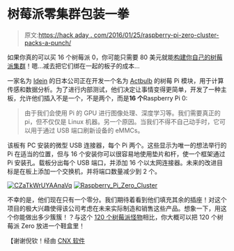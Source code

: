 # 树莓派零集群包装一拳

> 原文:[https://hack aday . com/2016/01/25/raspberry-pi-zero-cluster-packs-a-punch/](https://hackaday.com/2016/01/25/raspberry-pi-zero-cluster-packs-a-punch/)

如果你真的可以买 16 个树莓派 0，你可能只需要 80 美元就能[构建你自己的树莓派集群](https://twitter.com/9_ties/status/689707306494271488/photo/1)！嗯…减去把它们绑在一起的板子的成本…

一家名为 [Idein](http://idein.jp/) 的日本公司正在开发一个名为 [Actbulb](http://actbulb.idein.jp/) 的树莓 Pi 模块，用于计算传感和数据分析。为了进行内部测试，他们决定让事情变得更简单，开发了一种主板，允许他们插入不是一个，不是两个，而是**16 个**Raspberry Pi 0:

> 由于我们会使用 Pi 的 GPU 进行图像处理、深度学习等。我们需要真正的 pi，但不仅仅是 Linux 机器。另一个原因。当我们不得不自己动手时，它可以用于通过 USB 端口刷新设备的 eMMCs。

该板有 PC 安装的微型 USB 连接器，每个 Pi 两个。这些显示为唯一的想法举行的 Pi 在适当的位置，但与 16 个安装你可以很容易地使用垫片和杆，使一个框架通过 Pi 安装孔。载板分出每个 USB 端口，并添加 16 个以太网连接器。未来的改进目标是在板上添加一个交换机，并将端口数量减少到 2 个。

 [![CZaTkWrUYAAnaVq](../Images/8ed97895910be3b2560b0d5dad4717c9.png "CZaTkWrUYAAnaVq")](https://hackaday.com/2016/01/25/raspberry-pi-zero-cluster-packs-a-punch/czatkwruyaanavq/)  [![Raspberry_Pi_Zero_Cluster](../Images/e17bd1fd5614f4584e78cd5b60fb0f90.png "Raspberry_Pi_Zero_Cluster")](https://hackaday.com/2016/01/25/raspberry-pi-zero-cluster-packs-a-punch/raspberry_pi_zero_cluster/) 

不幸的是，他们现在只有一个零分。我们期待着看到他们填充其余的插座！对这个项目的极大兴趣使得该公司考虑在未来实际制造和销售这些产品。想象一下，用这个你能做出多少簇簇！？与这个 [120 个树莓派怪物](http://hackaday.com/2014/10/07/120-node-rasperry-pi-cluster-for-website-testing/)相比，你大概可以把 120 个树莓派 Zero 放进一个鞋盒里！

【谢谢倪钦！经由 [CNX 软件](http://www.cnx-software.com/2016/01/22/this-is-what-a-16-raspberry-pi-zero-cluster-board-looks-like/)